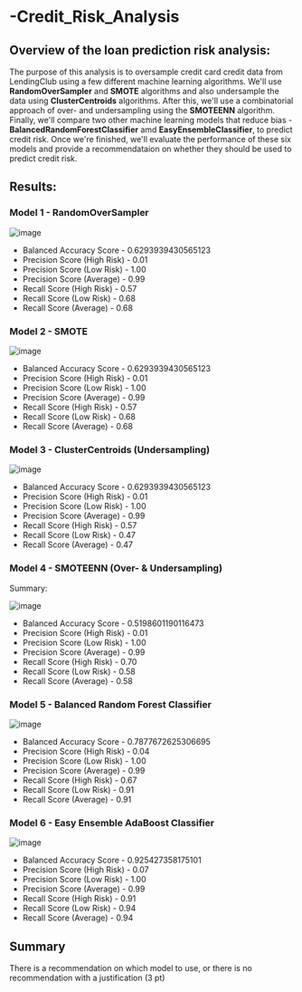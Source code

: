 # -Credit_Risk_Analysis

## Overview of the loan prediction risk analysis:
The purpose of this analysis is to oversample credit card credit data from LendingClub using a few different machine learning algorithms. We'll use **RandomOverSampler** and **SMOTE** algorithms and also undersample the data using **ClusterCentroids** algorithms. After this, we'll use a combinatorial approach of over- and undersampling using the **SMOTEENN** algorithm. Finally, we'll compare two other machine learning models that reduce bias - **BalancedRandomForestClassifier** amd **EasyEnsembleClassifier**, to predict credit risk. Once we're finished, we'll evaluate the performance of these six models and provide a recommendataion on whether they should be used to predict credit risk.

## Results:

### Model 1 - RandomOverSampler

![image](https://user-images.githubusercontent.com/89496798/153797531-e131c035-94ac-42eb-a77c-aaba05a69d2e.png)

- Balanced Accuracy Score - 0.6293939430565123
- Precision Score (High Risk) - 0.01
- Precision Score (Low Risk) - 1.00
- Precision Score (Average) - 0.99
- Recall Score (High Risk) - 0.57
- Recall Score (Low Risk) - 0.68
- Recall Score (Average) - 0.68

### Model 2 - SMOTE

![image](https://user-images.githubusercontent.com/89496798/153797858-71e67c5e-7336-4524-b909-ad9f662301a9.png)

- Balanced Accuracy Score - 0.6293939430565123
- Precision Score (High Risk) - 0.01
- Precision Score (Low Risk) - 1.00
- Precision Score (Average) - 0.99
- Recall Score (High Risk) - 0.57
- Recall Score (Low Risk) - 0.68
- Recall Score (Average) - 0.68

### Model 3 - ClusterCentroids (Undersampling)

![image](https://user-images.githubusercontent.com/89496798/153797990-b4a88035-2489-47ee-8499-c09e06312286.png)

- Balanced Accuracy Score - 0.6293939430565123
- Precision Score (High Risk) - 0.01
- Precision Score (Low Risk) - 1.00
- Precision Score (Average) - 0.99
- Recall Score (High Risk) - 0.57
- Recall Score (Low Risk) - 0.47
- Recall Score (Average) - 0.47

### Model 4 - SMOTEENN (Over- & Undersampling)

Summary:

![image](https://user-images.githubusercontent.com/89496798/153798075-318d9bcd-548c-4d2c-9561-fc5d67a88e1f.png)

- Balanced Accuracy Score - 0.5198601190116473
- Precision Score (High Risk) - 0.01
- Precision Score (Low Risk) - 1.00
- Precision Score (Average) - 0.99
- Recall Score (High Risk) - 0.70
- Recall Score (Low Risk) - 0.58
- Recall Score (Average) - 0.58

### Model 5 - Balanced Random Forest Classifier

![image](https://user-images.githubusercontent.com/89496798/153798169-ebeb59ec-35c4-4720-9f22-26eb42eba9ab.png)

- Balanced Accuracy Score - 0.7877672625306695
- Precision Score (High Risk) - 0.04
- Precision Score (Low Risk) - 1.00
- Precision Score (Average) - 0.99
- Recall Score (High Risk) - 0.67
- Recall Score (Low Risk) - 0.91
- Recall Score (Average) - 0.91

### Model 6 - Easy Ensemble AdaBoost Classifier

![image](https://user-images.githubusercontent.com/89496798/153798261-48077cc6-5417-41e4-9d5c-6f5bbd613492.png)

- Balanced Accuracy Score - 0.925427358175101
- Precision Score (High Risk) - 0.07
- Precision Score (Low Risk) - 1.00
- Precision Score (Average) - 0.99
- Recall Score (High Risk) - 0.91
- Recall Score (Low Risk) - 0.94
- Recall Score (Average) - 0.94

## Summary
There is a recommendation on which model to use, or there is no recommendation with a justification (3 pt)

